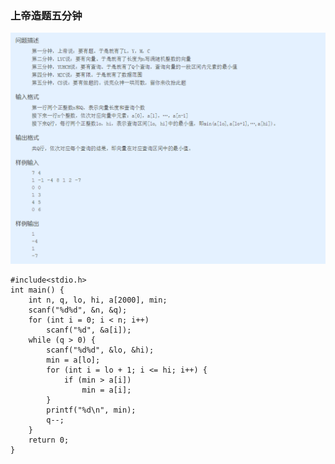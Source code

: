 ### 上帝造题五分钟

![](https://github.com/wkrkk/RandomPictures/blob/master/%E8%93%9D%E6%A1%A5%E6%9D%AF/TIM%E6%88%AA%E5%9B%BE20190304113106.png?raw=true)

```
#include<stdio.h>
int main() {
	int n, q, lo, hi, a[2000], min;
	scanf("%d%d", &n, &q);
	for (int i = 0; i < n; i++)
		scanf("%d", &a[i]);
	while (q > 0) {
		scanf("%d%d", &lo, &hi);
		min = a[lo];
		for (int i = lo + 1; i <= hi; i++) {
			if (min > a[i])
				min = a[i];
		}
		printf("%d\n", min);
		q--;
	}
	return 0;
}
```

